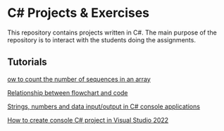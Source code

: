 # C# Projects & Exercises

This repository contains projects written in C#. The main purpose of the repository is to interact with the students doing the assignments.

## Tutorials

[ow to count the number of sequences in an array](Tutorials/NumberOfSequences.md)

[Relationship between flowchart and code](Tutorials/FlowchartAndCodeRelationship.md)

[Strings, numbers and data input/output in C# console applications](Tutorials/ConsoleInputAndOutput.md)

[How to create console C# project in Visual Studio 2022](Tutorials/CreateConsoleProject.md)